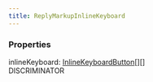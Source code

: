 ```yaml
---
title: ReplyMarkupInlineKeyboard
---
```


### Properties

<div class="flex flex-col gap-3"><div><div class="flex gap-2"><div class="font-mono"><span class="font-bold">inlineKeyboard</span><span class="opacity-50">:</span> <a href="/types/inlinekeyboardbutton"  >InlineKeyboardButton</a><span class="opacity-50">[]</span><span class="opacity-50">[]</span></div><div class="flex items-center"><div class="bg-dbt px-1.5 rounded-md select-none text-fgt text-[10px]">DISCRIMINATOR</div></div></div></div></div>

